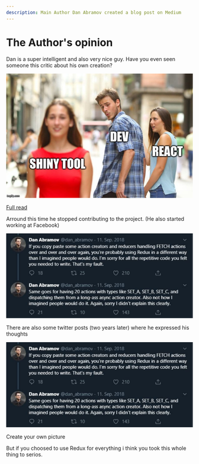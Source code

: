 ```yaml
---
description: Main Author Dan Abramov created a blog post on Medium
---
```


# The Author's opinion

Dan is a super intelligent and also very nice guy. Have you even seen someone this critic about his own creation?

![](.gitbook/assets/image%20%283%29.png)

[Full read](https://medium.com/@dan_abramov/you-might-not-need-redux-be46360cf367)

Arround this time he stopped contributing to the project. \(He also started working at Facebook\)

![](.gitbook/assets/image%20%282%29.png)

There are also some twitter posts \(two years later\) where he expressed his thoughts

![](.gitbook/assets/image%20%284%29.png)

Create your own picture

But if you choosed to use Redux for everything i think you took this whole thing to serios.

